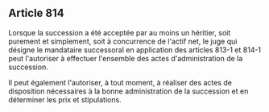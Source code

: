 Article 814
----
Lorsque la succession a été acceptée par au moins un héritier, soit purement et
simplement, soit à concurrence de l'actif net, le juge qui désigne le mandataire
successoral en application des articles 813-1 et 814-1 peut l'autoriser à
effectuer l'ensemble des actes d'administration de la succession.

Il peut également l'autoriser, à tout moment, à réaliser des actes de
disposition nécessaires à la bonne administration de la succession et en
déterminer les prix et stipulations.
